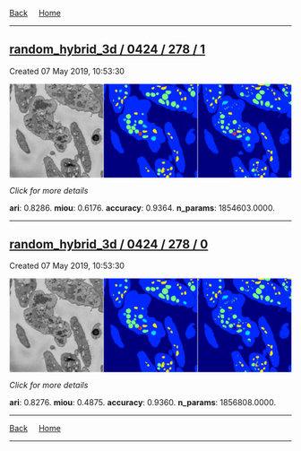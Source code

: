 
[Back](..)&nbsp;&nbsp;&nbsp;&nbsp;&nbsp;[Home](https://leapmanlab.github.io/snapshots)

---

<div class="summary"><a href="1"><h2>random_hybrid_3d / 0424 / 278 / 1</h2></a><p>Created 07 May 2019, 10:53:30
</p><a href="1"><img src="1/media/summary.png" align="center"></a><p>
<i>Click for more details</i>
</p></div>

**ari**: 0.8286. **miou**: 0.6176. **accuracy**: 0.9364. **n_params**: 1854603.0000. 

---

<div class="summary"><a href="0"><h2>random_hybrid_3d / 0424 / 278 / 0</h2></a><p>Created 07 May 2019, 10:53:30
</p><a href="0"><img src="0/media/summary.png" align="center"></a><p>
<i>Click for more details</i>
</p></div>

**ari**: 0.8276. **miou**: 0.4875. **accuracy**: 0.9360. **n_params**: 1856808.0000. 

---

[Back](..)&nbsp;&nbsp;&nbsp;&nbsp;&nbsp;[Home](https://leapmanlab.github.io/snapshots)

---